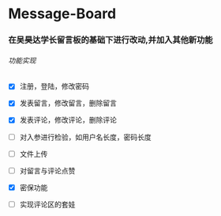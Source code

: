 # Message-Board

### 在吴昊达学长留言板的基础下进行改动,并加入其他新功能

###### 功能实现

- [x] 注册，登陆，修改密码
- [x] 发表留言，修改留言，删除留言
- [x] 发表评论，修改评论，删除评论
- [ ] 对入参进行检验，如用户名长度，密码长度
- [ ] 文件上传
- [ ] 对留言与评论点赞
- [x] 密保功能
- [ ] 实现评论区的套娃

